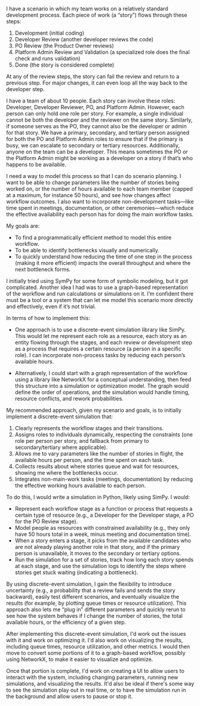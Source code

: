 
I have a scenario in which my team works on a relatively standard development process. Each piece of work (a “story”) flows through these steps:

1. Development (initial coding)
2. Developer Review (another developer reviews the code)
3. PO Review (the Product Owner reviews)
4. Platform Admin Review and Validation (a specialized role does the final check and runs validation)
5. Done (the story is considered complete)

At any of the review steps, the story can fail the review and return to a previous step. For major changes, it can even loop all the way back to the developer step.

I have a team of about 10 people. Each story can involve these roles: Developer, Developer Reviewer, PO, and Platform Admin. However, each person can only hold one role per story. For example, a single individual cannot be both the developer and the reviewer on the same story. Similarly, if someone serves as the PO, they cannot also be the developer or admin for that story. We have a primary, secondary, and tertiary person assigned for both the PO and Platform Admin roles to ensure that if the primary is busy, we can escalate to secondary or tertiary resources. Additionally, anyone on the team can be a developer. This means sometimes the PO or the Platform Admin might be working as a developer on a story if that’s who happens to be available.

I need a way to model this process so that I can do scenario planning. I want to be able to change parameters like the number of stories being worked on, or the number of hours available to each team member (capped at a maximum, for instance 50 hours), and see how changes affect workflow outcomes. I also want to incorporate non-development tasks—like time spent in meetings, documentation, or other ceremonies—which reduce the effective availability each person has for doing the main workflow tasks.

My goals are:

- To find a programmatically efficient method to model this entire workflow.
- To be able to identify bottlenecks visually and numerically.
- To quickly understand how reducing the time of one step in the process (making it more efficient) impacts the overall throughput and where the next bottleneck forms.

I initially tried using SymPy for some form of symbolic modeling, but it got complicated. Another idea I had was to use a graph-based representation of the workflow and run calculations or simulations on it. I’m confident there must be a tool or a system that can let me model this scenario more directly and effectively, even if it’s not trivial.

In terms of how to implement this:

- One approach is to use a discrete-event simulation library like SimPy. This would let me represent each role as a resource, each story as an entity flowing through the stages, and each review or development step as a process that requires a certain resource (a person in a specific role). I can incorporate non-process tasks by reducing each person’s available hours.
  
- Alternatively, I could start with a graph representation of the workflow using a library like NetworkX for a conceptual understanding, then feed this structure into a simulation or optimization model. The graph would define the order of operations, and the simulation would handle timing, resource conflicts, and rework probabilities.

My recommended approach, given my scenario and goals, is to initially implement a discrete-event simulation that:

1. Clearly represents the workflow stages and their transitions.
2. Assigns roles to individuals dynamically, respecting the constraints (one role per person per story, and fallback from primary to secondary/tertiary where applicable).
3. Allows me to vary parameters like the number of stories in flight, the available hours per person, and the time spent on each task.
4. Collects results about where stories queue and wait for resources, showing me where the bottlenecks occur.
5. Integrates non-main-work tasks (meetings, documentation) by reducing the effective working hours available to each person.

To do this, I would write a simulation in Python, likely using SimPy. I would:

- Represent each workflow stage as a function or process that requests a certain type of resource (e.g., a Developer for the Developer stage, a PO for the PO Review stage).
- Model people as resources with constrained availability (e.g., they only have 50 hours total in a week, minus meeting and documentation time).
- When a story enters a stage, it picks from the available candidates who are not already playing another role in that story, and if the primary person is unavailable, it moves to the secondary or tertiary options.
- Run the simulation for a set of stories, track how long each story spends at each stage, and use the simulation logs to identify the steps where stories get stuck waiting (indicating a bottleneck).

By using discrete-event simulation, I gain the flexibility to introduce uncertainty (e.g., a probability that a review fails and sends the story backward), easily test different scenarios, and eventually visualize the results (for example, by plotting queue times or resource utilization). This approach also lets me “plug in” different parameters and quickly rerun to see how the system behaves if I change the number of stories, the total available hours, or the efficiency of a given step.

After implementing this discrete-event simulation, I'd work out the issues with it and work on optimizing it. I'd also work on visualizing the results, including queue times, resource utilization, and other metrics. I would then move to convert some portions of it to a graph-based workflow, possibly using NetworkX, to make it easier to visualize and optimize.

Once that portion is complete, I'd work on creating a UI to allow users to interact with the system, including changing parameters, running new simulations, and visualizing the results. It'd also be ideal if there's some way to see the simulation play out in real time, or to have the simulation run in the background and allow users to pause or stop it.